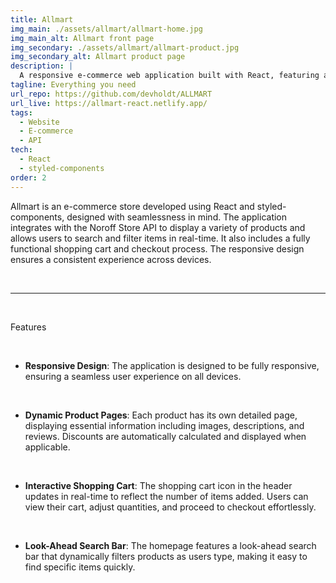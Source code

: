 ```yaml
---
title: Allmart
img_main: ./assets/allmart/allmart-home.jpg
img_main_alt: Allmart front page
img_secondary: ./assets/allmart/allmart-product.jpg
img_secondary_alt: Allmart product page
description: |
  A responsive e-commerce web application built with React, featuring a seamless shopping experience from browsing products to checkout.
tagline: Everything you need
url_repo: https://github.com/devholdt/ALLMART
url_live: https://allmart-react.netlify.app/
tags:
  - Website
  - E-commerce
  - API
tech:
  - React
  - styled-components
order: 2
---
```


<p class="text-xl">
    Allmart is an e-commerce store developed using React and styled-components, designed with seamlessness in mind. The application integrates with the Noroff Store API to display a variety of products and allows users to search and filter items in real-time. It also includes a fully functional shopping cart and checkout process. The responsive design ensures a consistent experience across devices.
</p>

&nbsp;

---

&nbsp;

<p class="text-lg font-[600]">
  Features
</p>

&nbsp;

- **Responsive Design**: The application is designed to be fully responsive, ensuring a seamless user experience on all devices.

&nbsp;

- **Dynamic Product Pages**: Each product has its own detailed page, displaying essential information including images, descriptions, and reviews. Discounts are automatically calculated and displayed when applicable.

&nbsp;

- **Interactive Shopping Cart**: The shopping cart icon in the header updates in real-time to reflect the number of items added. Users can view their cart, adjust quantities, and proceed to checkout effortlessly.

&nbsp;

- **Look-Ahead Search Bar**: The homepage features a look-ahead search bar that dynamically filters products as users type, making it easy to find specific items quickly.
